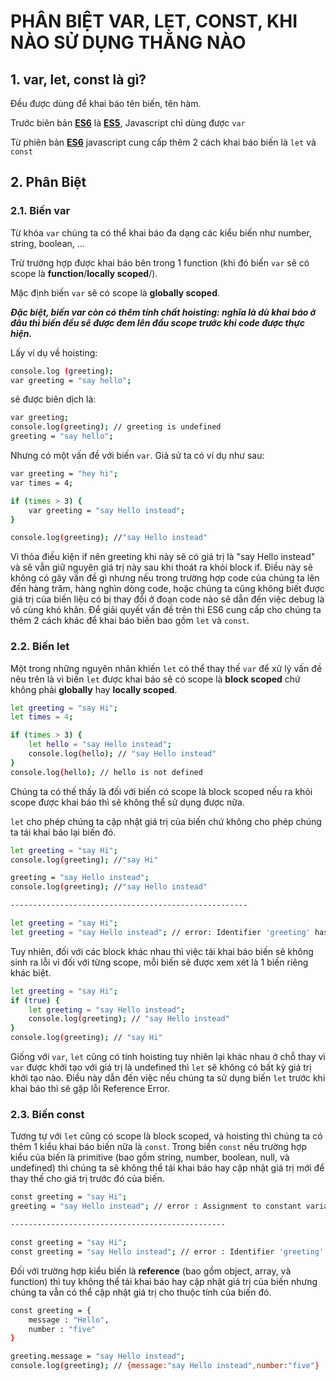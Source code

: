 # PHÂN BIỆT VAR, LET, CONST, KHI NÀO SỬ DỤNG THẰNG NÀO

## 1. var, let, const là gì?
Đều được dùng để khai báo tên biến, tên hàm.

Trước biên bản [**ES6**](https://viblo.asia/p/ecmascript-es6-la-gi-overview-es6-gAm5y9RA5db) là [**ES5**](https://viblo.asia/p/hieu-ve-es5-es2015-va-typescript-m68Z0mXjlkG), Javascript chỉ dùng được `var`

Từ phiên bản [**ES6**](https://viblo.asia/p/ecmascript-es6-la-gi-overview-es6-gAm5y9RA5db) javascript cung cấp thêm 2 cách khai báo biến là `let` và `const`

## 2. Phân Biệt

### 2.1. Biến var
Từ khóa `var` chúng ta có thể khai báo đa dạng các kiểu biến như number, string, boolean, ...

Trừ trường hợp được khai báo bên trong 1 function (khi đó biến `var` sẽ có scope là **function**/**locally scoped**/).

Mặc định biến `var` sẽ có scope là **globally scoped**.

***Đặc biệt, biến var còn có thêm tính chất hoisting: nghĩa là dù khai báo ở đâu thì biến đều sẽ được đem lên đầu scope trước khi code được thực hiện.***

Lấy ví dụ về hoisting:

```bash
console.log (greeting);
var greeting = "say hello";
```
sẽ được biên dịch là:
```bash
var greeting;
console.log(greeting); // greeting is undefined
greeting = "say hello";
```

Nhưng có một vấn đề với biến `var`. Giả sử ta có ví dụ như sau:
```bash
var greeting = "hey hi";
var times = 4;

if (times > 3) {
    var greeting = "say Hello instead";
}

console.log(greeting); //"say Hello instead"
```
Vì thỏa điều kiện if nên greeting khi này sẽ có giá trị là "say Hello instead" và sẽ vẫn giữ nguyên giá trị này sau khi thoát ra khỏi block if. Điều này sẽ không có gây vấn đề gì nhưng nếu trong trường hợp code của chúng ta lên đến hàng trăm, hàng nghìn dòng code, hoặc chúng ta cũng không biết được giá trị của biến liệu có bị thay đổi ở đoạn code nào sẽ dẫn đến việc debug là vô cùng khó khăn. Để giải quyết vấn đề trên thì ES6 cung cấp cho chúng ta thêm 2 cách khác để khai báo biến bao gồm `let` và `const`.

### 2.2. Biến let
Một trong những nguyên nhân khiến `let` có thể thay thế `var` để xử lý vấn đề nêu trên là vì
biến `let` được khai báo sẽ có scope là **block scoped** chứ không phải **globally** hay **locally scoped**.

```bash
let greeting = "say Hi";
let times = 4;

if (times > 3) {
    let hello = "say Hello instead";
    console.log(hello); // "say Hello instead"
}
console.log(hello); // hello is not defined
```

Chúng ta có thế thấy là đối với biến có scope là block scoped nếu ra khỏi scope được khai báo thì sẽ không thể sử dụng được nữa.

`let` cho phép chúng ta cập nhật giá trị của biến chứ không cho phép chúng ta tái khai báo lại biến đó.

```bash
let greeting = "say Hi";
console.log(greeting); //"say Hi"

greeting = "say Hello instead";
console.log(greeting); //"say Hello instead"

-----------------------------------------------------

let greeting = "say Hi";
let greeting = "say Hello instead"; // error: Identifier 'greeting' has already been declared
```

Tuy nhiên, đối với các block khác nhau thì việc tái khai báo biến sẽ không sinh ra lỗi vì đối với từng scope, mỗi biến sẽ được xem xét là 1 biến riêng khác biệt.

```bash
let greeting = "say Hi";
if (true) {
    let greeting = "say Hello instead";
    console.log(greeting); // "say Hello instead"
}
console.log(greeting); // "say Hi"
```

Giống với `var`, `let` cũng có tính hoisting tuy nhiên lại khác nhau ở chỗ thay vì `var` được khởi tạo với giá trị là undefined thì `let` sẽ không có bất kỳ giá trị khởi tạo nào. Điều này dẫn đến việc nếu chúng ta sử dụng biến `let` trước khi khai báo thì sẽ gặp lỗi Reference Error.

### 2.3. Biến const
Tương tự với `let` cũng có scope là block scoped, và hoisting thì chúng ta có thêm 1 kiểu khai báo biến nữa là `const`. Trong biến `const` nếu trường hợp kiểu của biến là primitive (bao gồm string, number, boolean, null, và undefined) thì chúng ta sẽ không thể tái khai báo hay cập nhật giá trị mới để thay thế cho giá trị trước đó của biến.

```bash
const greeting = "say Hi";
greeting = "say Hello instead"; // error : Assignment to constant variable.

------------------------------------------------

const greeting = "say Hi";
const greeting = "say Hello instead"; // error : Identifier 'greeting' has already been declared
```

Đối với trường hợp kiểu biến là **reference** (bao gồm object, array, và function) thì tuy không thể tái khai báo hay cập nhật giá trị của biến nhưng chúng ta vẫn có thể cập nhật giá trị cho thuộc tính của biến đó.

```bash
const greeting = {
    message : "Hello",
    number : "five"
}

greeting.message = "say Hello instead";
console.log(greeting); // {message:"say Hello instead",number:"five"}
```
